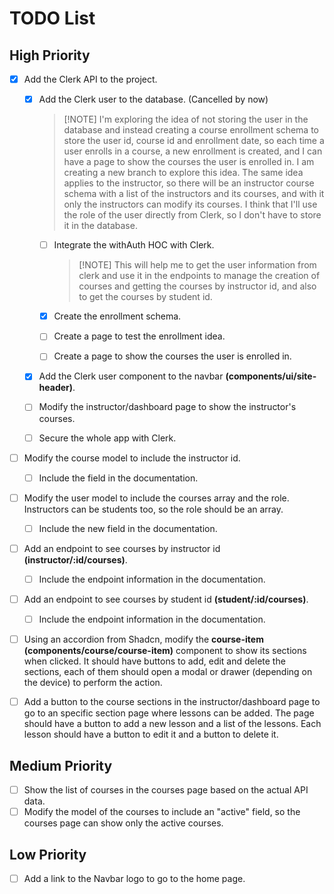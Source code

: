 # TODO List

## High Priority

- [x] Add the Clerk API to the project.

  - [x] Add the Clerk user to the database. (Cancelled by now)

    > [!NOTE] I'm exploring the idea of not storing the user in the database and
    > instead creating a course enrollment schema to store the user id, course
    > id and enrollment date, so each time a user enrolls in a course, a new
    > enrollment is created, and I can have a page to show the courses the user
    > is enrolled in. I am creating a new branch to explore this idea. The same
    > idea applies to the instructor, so there will be an instructor course
    > schema with a list of the instructors and its courses, and with it only
    > the instructors can modify its courses. I think that I'll use the role of
    > the user directly from Clerk, so I don't have to store it in the database.

    - [ ] Integrate the withAuth HOC with Clerk.

      > [!NOTE] This will help me to get the user information from clerk and use
      > it in the endpoints to manage the creation of courses and getting the
      > courses by instructor id, and also to get the courses by student id.

    - [x] Create the enrollment schema.
    - [ ] Create a page to test the enrollment idea.
    - [ ] Create a page to show the courses the user is enrolled in.

  - [x] Add the Clerk user component to the navbar
        **(components/ui/site-header)**.
  - [ ] Modify the instructor/dashboard page to show the instructor's courses.
  - [ ] Secure the whole app with Clerk.

- [ ] Modify the course model to include the instructor id.
  - [ ] Include the field in the documentation.
- [ ] Modify the user model to include the courses array and the role.
      Instructors can be students too, so the role should be an array.
  - [ ] Include the new field in the documentation.
- [ ] Add an endpoint to see courses by instructor id
      **(instructor/:id/courses)**.
  - [ ] Include the endpoint information in the documentation.
- [ ] Add an endpoint to see courses by student id **(student/:id/courses)**.
  - [ ] Include the endpoint information in the documentation.
- [ ] Using an accordion from Shadcn, modify the **course-item
      (components/course/course-item)** component to show its sections when
      clicked. It should have buttons to add, edit and delete the sections, each
      of them should open a modal or drawer (depending on the device) to perform
      the action.
- [ ] Add a button to the course sections in the instructor/dashboard page to go
      to an specific section page where lessons can be added. The page should
      have a button to add a new lesson and a list of the lessons. Each lesson
      should have a button to edit it and a button to delete it.

## Medium Priority

- [ ] Show the list of courses in the courses page based on the actual API data.
- [ ] Modify the model of the courses to include an "active" field, so the
      courses page can show only the active courses.

## Low Priority

- [ ] Add a link to the Navbar logo to go to the home page.

